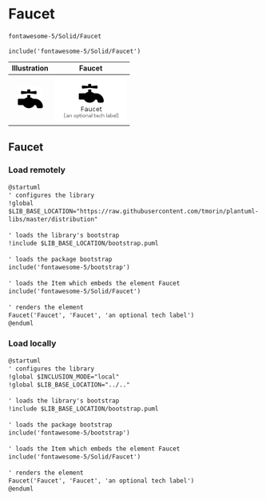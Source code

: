 # Faucet


```text
fontawesome-5/Solid/Faucet
```

```text
include('fontawesome-5/Solid/Faucet')
```



| Illustration | Faucet |
| :---: | :---: |
| ![illustration for Illustration](../../fontawesome-5/Solid/Faucet.png) | ![illustration for Faucet](../../fontawesome-5/Solid/Faucet.Local.png) |




## Faucet

### Load remotely
```plantuml
@startuml
' configures the library
!global $LIB_BASE_LOCATION="https://raw.githubusercontent.com/tmorin/plantuml-libs/master/distribution"

' loads the library's bootstrap
!include $LIB_BASE_LOCATION/bootstrap.puml

' loads the package bootstrap
include('fontawesome-5/bootstrap')

' loads the Item which embeds the element Faucet
include('fontawesome-5/Solid/Faucet')

' renders the element
Faucet('Faucet', 'Faucet', 'an optional tech label')
@enduml
```

### Load locally
```plantuml
@startuml
' configures the library
!global $INCLUSION_MODE="local"
!global $LIB_BASE_LOCATION="../.."

' loads the library's bootstrap
!include $LIB_BASE_LOCATION/bootstrap.puml

' loads the package bootstrap
include('fontawesome-5/bootstrap')

' loads the Item which embeds the element Faucet
include('fontawesome-5/Solid/Faucet')

' renders the element
Faucet('Faucet', 'Faucet', 'an optional tech label')
@enduml
```

